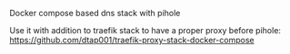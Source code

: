 Docker compose based dns stack with pihole 

Use it with addition to traefik stack to have a proper proxy before pihole: https://github.com/dtap001/traefik-proxy-stack-docker-compose
